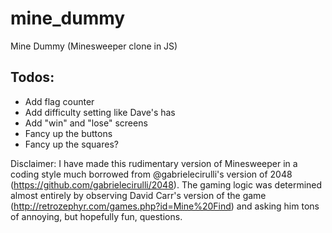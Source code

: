 # mine_dummy
Mine Dummy (Minesweeper clone in JS)

## Todos:

- Add flag counter
- Add difficulty setting like Dave's has
- Add "win" and "lose" screens
- Fancy up the buttons
- Fancy up the squares?

Disclaimer: I have made this rudimentary version of Minesweeper in a coding style much borrowed from
@gabrielecirulli's version of 2048 (https://github.com/gabrielecirulli/2048). The gaming logic was
determined almost entirely by observing David Carr's version of the game
(http://retrozephyr.com/games.php?id=Mine%20Find) and asking him tons of annoying, but hopefully fun,
questions.